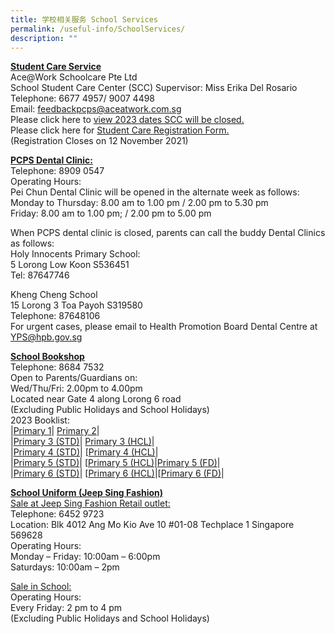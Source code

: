 ```yaml
---
title: 学校相关服务 School Services
permalink: /useful-info/SchoolServices/
description: ""
---
```

<b><u>Student Care Service </u></b><br>
Ace@Work Schoolcare Pte Ltd <br>
School Student Care Center (SCC) Supervisor: Miss Erika Del Rosario <br>
Telephone: 6677 4957/ 9007 4498 <br>
Email: [feedbackpcps@aceatwork.com.sg](feedbackpcps@aceatwork.com.sg)<br>
Please click here to [view 2023 dates SCC will be closed.](/files/School%20Services/Student-Care_Closure-notice-for-Yr2023.pdf)<br>
Please click here for [Student Care Registration Form. ](/files/School%20Services/2022-PCPS-student-care-registration-form.pdf) <br>
(Registration Closes on 12 November 2021)

<b><u>PCPS Dental Clinic: </u></b><br>
Telephone: 8909 0547<br>
Operating Hours:<br>
Pei Chun Dental Clinic will be opened in the alternate week as follows:<br>
Monday to Thursday: 8.00 am to 1.00 pm / 2.00 pm to 5.30 pm <br>
Friday: 8.00 am to 1.00 pm; / 2.00 pm to 5.00 pm<br>

When PCPS dental clinic is closed, parents can call the buddy Dental Clinics as follows:<br>
Holy Innocents Primary School:<br>
5 Lorong Low Koon S536451<br>
Tel: 87647746<br>

Kheng Cheng School<br>
15 Lorong 3 Toa Payoh S319580<br>
Telephone: 87648106<br>
For urgent cases, please email to Health Promotion Board Dental Centre at [YPS@hpb.gov.sg](YPS@hpb.gov.sg)

<b><u>School Bookshop</u></b><br>
Telephone: 8684 7532 <br>
Open to Parents/Guardians on:<br>
Wed/Thu/Fri: 2.00pm to 4.00pm<br>
Located near Gate 4 along Lorong 6 road<br>
(Excluding Public Holidays and School Holidays)<br>
2023 Booklist:<br>
|[Primary 1](/files/School%20Services/2023%20P1%20booklist.pdf)| [Primary 2](/files/School%20Services/2023%20P2%20booklist.pdf)|   <br>
|[Primary 3 (STD)](/files/School%20Services/2023%20P3%20STD%20booklist.pdf)| [Primary 3 (HCL)](/files/School%20Services/2023%20P3%20HCL%20booklist.pdf)|<br>
|[Primary 4 (STD)](/files/School%20Services/2023%20P4%20STD%20booklist.pdf)| [[Primary 4 (HCL)](/files/School%20Services/2023%20P4%20HCL%20booklist.pdf)|<br>
|[Primary 5 (STD)](/files/School%20Services/2023%20P5%20STD%20booklist.pdf)| [[Primary 5 (HCL)](/files/School%20Services/2023%20P5%20HCL%20booklist.pdf)|[Primary 5 (FD)](/files/School%20Services/2023%20P5%20FD%20booklist.pdf)| <br>
|[Primary 6 (STD)](/files/School%20Services/2023%20P6%20STD%20booklist.pdf)| [[Primary 6 (HCL)](/files/School%20Services/2023%20P6%20HCL%20booklist.pdf)|[[Primary 6 (FD)](/files/School%20Services/2023%20P6%20FD%20booklist.pdf)|


<b><u>School Uniform (Jeep Sing Fashion)</u></b><br>
<u>Sale at Jeep Sing Fashion Retail outlet:</u><br>
Telephone: 6452 9723<br>
Location: 
Blk 4012 Ang Mo Kio Ave 10
#01-08 Techplace 1 Singapore 569628<br>
Operating Hours: <br>
Monday – Friday: 10:00am – 6:00pm<br>
Saturdays: 10:00am – 2pm<br>

<u>Sale in School:</u><br>
Operating Hours: <br>
Every Friday: 2 pm to 4 pm<br>
(Excluding Public Holidays and School Holidays)<br>